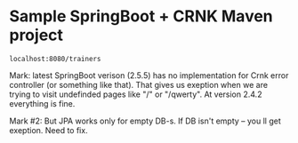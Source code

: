 <h1>Sample SpringBoot + CRNK Maven project</h1>
<code>localhost:8080/trainers</code>
<p>Mark: latest SpringBoot verison (2.5.5) has no implementation for Crnk error controller (or something like that). That gives us exeption when we are trying to visit undefinded pages like "/" or  "/qwerty". At version 2.4.2 everything is fine.</p>
<p>Mark #2: But JPA works only for empty DB-s. If DB isn't empty – you ll get exeption. Need to fix. </p>
